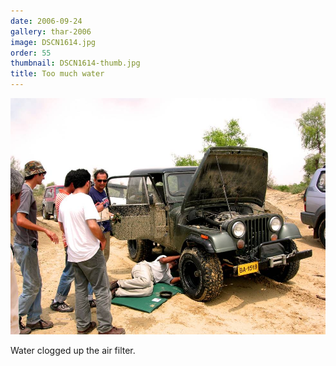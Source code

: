 ```yaml
---
date: 2006-09-24
gallery: thar-2006
image: DSCN1614.jpg
order: 55
thumbnail: DSCN1614-thumb.jpg
title: Too much water
---
```


![Too much water](./DSCN1614.jpg)

Water clogged up the air filter.